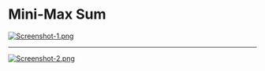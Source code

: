 # Mini-Max Sum

[![Screenshot-1.png](https://i.postimg.cc/RZC5fJcC/Screenshot-1.png)](https://postimg.cc/9rknHM8s)
___
[![Screenshot-2.png](https://i.postimg.cc/762pD3y9/Screenshot-2.png)](https://postimg.cc/7GqBnThJ)